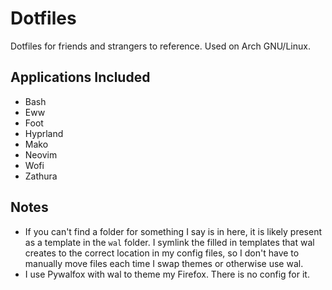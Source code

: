 # Dotfiles
Dotfiles for friends and strangers to reference. Used on Arch GNU/Linux.

## Applications Included
- Bash
- Eww
- Foot
- Hyprland
- Mako
- Neovim
- Wofi
- Zathura

## Notes
- If you can't find a folder for something I say is in here, it is likely present as a template in the `wal` folder. I symlink the filled in templates that wal creates to the correct location in my config files, so I don't have to manually move files each time I swap themes or otherwise use wal.
- I use Pywalfox with wal to theme my Firefox. There is no config for it.
